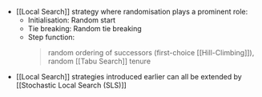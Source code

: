 - [[Local Search]] strategy where randomisation plays a prominent role:
	- Initialisation: Random start
	- Tie breaking: Random tie breaking
	- Step function:
		> random ordering of successors (first-choice [[Hill-Climbing]]), random [[Tabu Search]] tenure
- [[Local Search]] strategies introduced earlier can all be extended by [[Stochastic Local Search (SLS)]]

